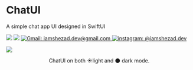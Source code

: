 # ChatUI
A simple chat app UI designed in SwiftUI

<p>
    <img src="https://img.shields.io/badge/iOS-13.0+-blue.svg" />
    <img src="https://img.shields.io/badge/-SwiftUI-red.svg" />
    <a href="mailto:iamshezad.dev@gmail.com">
        <img src="https://img.shields.io/badge/iamshezad.dev@gmail.com-lightgrey.svg?style=social&logo=gmail" alt="Gmail: iamshezad.dev@gmail.com" />
    </a>
  <a href="https://www.instagram.com/iamshezad.dev/">
        <img src="https://img.shields.io/badge/@iamshezad.dev-lightgrey.svg?style=social&logo=instagram" alt="instagram: @iamshezad.dev" />
    </a>
</p>

<p align="center">
    <img src="https://github.com/iamshezad/ChatUI/Resources/Main-screenshot.png?raw=true" style="display: block; margin: auto;"/>
</p>
<p align="center"> ChatUI on both ☀️light and 🌑 dark mode. </p>


